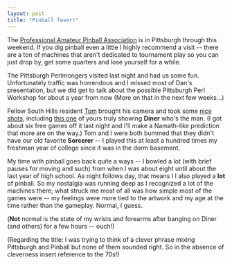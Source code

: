 ```yaml
---
layout: post
title: "Pinball fever!"
---
```




<p>The <a href="http://www.papa.org/">Professional Amateur Pinball Association</a> is in Pittsburgh through this weekend. If you dig pinball even a little I highly recommend a visit -- there are a ton of machines that aren't dedicated to tournament play so you can just drop by, get some quarters and lose yourself for a while.</p>

<p>The Pittsburgh Perlmongers visited last night and had us some fun. Unfortunately traffic was horrendous and I missed most of Dan's presentation, but we did get to talk about the possible Pittsburgh Perl Workshop for about a year from now (More on that in the next few weeks...)</p>

<p>Fellow South Hills resident <a href="http://community.moertel.com/ss/space/">Tom</a> brought his camera and took some <a href="http://community.moertel.com/~thor/papa8/">nice shots</a>, including <a href="http://community.moertel.com/~thor/papa8/img_0633.jpg">this one</a> of yours truly showing <b>Diner</b> who's the man. (I got about six free games off it last night and I'll make a Namath-like prediction that more are on the way.) Tom and I were both bummed that they didn't have our old favorite <b>Sorcerer</b> -- I played this at least a hundred times my freshman year of college since it was in the dorm basement.</p>

<p>My time with pinball goes back quite a ways -- I bowled a lot (with brief pauses for moving and such) from when I was about eight until about the last year of high school. As night follows day, that means I I also played a <b>lot</b> of pinball. So my nostalgia was running deep as I recognized a lot of the machines there; what struck me most of all was how simple most of the games were -- my feelings were more tied to the artwork and my age at the time rather than the gameplay. Normal, I guess.</p>

<p>(<b>Not</b> normal is the state of my wrists and forearms after banging on Diner (and others) for a few hours -- ouch!)</p>

<p>(Regarding the title: I was trying to think of a clever phrase mixing Pittsburgh and Pinball but none of them sounded right. So in the absence of cleverness insert reference to the 70s!)</p>


